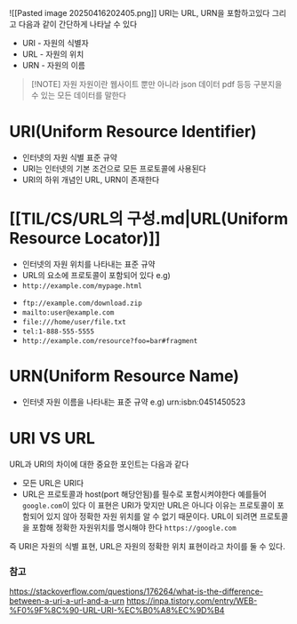 ![[Pasted image 20250416202405.png]]
URI는 URL, URN을 포함하고있다
그리고 다음과 같이 간단하게 나타날 수 있다
* URI - 자원의 식별자
* URL - 자원의 위치
* URN - 자원의 이름

> [!NOTE] 자원
> 자원이란 웹사이트 뿐만 아니라 json 데이터 pdf 등등 구분지을 수 있는 모든 데이터를 말한다

# URI(Uniform Resource Identifier)
* 인터넷의 자원 식별 표준 규약
* URI는 인터넷의 기본 조건으로 모든 프로토콜에 사용된다
* URI의 하위 개념인 URL, URN이 존재한다
# [[TIL/CS/URL의 구성.md|URL(Uniform Resource Locator)]]
* 인터넷의 자원 위치를 나타내는 표준 규약
* URL의 요소에 프로토콜이 포함되어 있다
e.g) 
* `http://example.com/mypage.html`
- `ftp://example.com/download.zip`
- `mailto:user@example.com`
- `file:///home/user/file.txt`
- `tel:1-888-555-5555`
- `http://example.com/resource?foo=bar#fragment`
# URN(Uniform Resource Name)
* 인터넷 자원 이름을 나타내는 표준 규약
e.g) urn:isbn:0451450523
# URI VS URL
URL과 URI의 차이에 대한 중요한 포인트는 다음과 같다
* 모든 URL은 URI다
* URL은 프로토콜과 host(port 해당안됨)를 필수로 포함시켜야한다
예를들어 `google.com`이 있다 이 표현은 URI가 맞지만 URL은 아니다
이유는 프로토콜이 포함되어 있지 않아 정확한 자원 위치를 알 수 없기 때문이다.
URL이 되려면 프로토콜을 포함해 정확한 자원위치를 명시해야 한다 `https://google.com`

즉 URI은 자원의 식별 표현, URL은 자원의 정확한 위치 표현이라고 차이를 둘 수 있다.
### 참고
https://stackoverflow.com/questions/176264/what-is-the-difference-between-a-uri-a-url-and-a-urn
https://inpa.tistory.com/entry/WEB-%F0%9F%8C%90-URL-URI-%EC%B0%A8%EC%9D%B4

